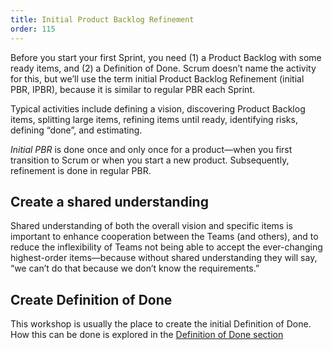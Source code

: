 ```yaml
---
title: Initial Product Backlog Refinement
order: 115
---
```


Before you start your first Sprint, you need (1) a Product Backlog with some ready items, and (2) a Definition of Done. Scrum doesn’t name the activity for this, but we’ll use the term initial Product Backlog Refinement (initial PBR, IPBR), because it is similar to regular PBR each Sprint.

Typical activities include defining a vision, discovering Product Backlog items, splitting large items, refining items until ready, identifying risks, defining “done”, and estimating.

*Initial PBR* is done once and only once for a product—when you first transition to Scrum or when you start a new product. Subsequently, refinement is done in regular PBR.

## Create a shared understanding

Shared understanding of both the overall vision and specific items is important to enhance cooperation between the Teams (and others), and to reduce the inflexibility of Teams not being able to accept the ever-changing highest-order items—because without shared understanding they will say, “we can’t do that because we don’t know the requirements.”

## Create Definition of Done

This workshop is usually the place to create the initial Definition of Done. How this can be done is explored in the [Definition of Done section](definition-of-done.html)

